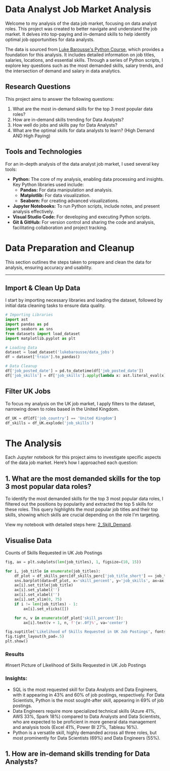 # Data Analyst Job Market Analysis

Welcome to my analysis of the data job market, focusing on data analyst roles. This project was created to better navigate and understand the job market. It delves into top-paying and in-demand skills to help identify optimal job opportunities for data analysts.

The data is sourced from [Luke Barousse's Python Course](https://lukebarousse.com/python), which provides a foundation for this analysis. It includes detailed information on job titles, salaries, locations, and essential skills. Through a series of Python scripts, I explore key questions such as the most demanded skills, salary trends, and the intersection of demand and salary in data analytics.

## Research Questions

This project aims to answer the following questions:

1. What are the most in-demand skills for the top 3 most popular data roles?
2. How are in-demand skills trending for Data Analysts?
3. How well do jobs and skills pay for Data Analysts?
4. What are the optimal skills for data analysts to learn? (High Demand AND High Paying) 

## Tools and Technologies

For an in-depth analysis of the data analyst job market, I used several key tools:

- **Python:** The core of my analysis, enabling data processing and insights. Key Python libraries used include:
    - **Pandas:** For data manipulation and analysis.
    - **Matplotlib:** For data visualization.
    - **Seaborn:** For creating advanced visualizations.
- **Jupyter Notebooks:** To run Python scripts, include notes, and present analysis effectively.
- **Visual Studio Code:** For developing and executing Python scripts.
- **Git & GitHub:** For version control and sharing the code and analysis, facilitating collaboration and project tracking.

# Data Preparation and Cleanup

This section outlines the steps taken to prepare and clean the data for analysis, ensuring accuracy and usability.

---

## Import & Clean Up Data

I start by importing necessary libraries and loading the dataset, followed by initial data cleaning tasks to ensure data quality.

```python
# Importing Libraries
import ast
import pandas as pd
import seaborn as sns
from datasets import load_dataset
import matplotlib.pyplot as plt  

# Loading Data
dataset = load_dataset('lukebarousse/data_jobs')
df = dataset['train'].to_pandas()

# Data Cleanup
df['job_posted_date'] = pd.to_datetime(df['job_posted_date'])
df['job_skills'] = df['job_skills'].apply(lambda x: ast.literal_eval(x) if pd.notna(x) else x)
```
## Filter UK Jobs
To focus my analysis on the UK job market, I apply filters to the dataset, narrowing down to roles based in the United Kingdom.

```python
df_UK = df[df['job_country'] == 'United Kingdom']
df_skills = df_UK.explode('job_skills')
```

# The Analysis
Each Jupyter notebook for this project aims to investigate specific aspects of the data job market. Here’s how I approached each question:

## 1. What are the most demanded skills for the top 3 most popular data roles?
To identify the most demanded skills for the top 3 most popular data roles, I filtered out the positions by popularity and extracted the top 5 skills for these roles. This query highlights the most popular job titles and their top skills, showing which skills are crucial depending on the role I'm targeting.

View my notebook with detailed steps here: [2_Skill_Demand](2_Skills_Demand.ipynb).

## Visualise Data
Counts of Skills Requested in UK Job Postings

```python
fig, ax = plt.subplots(len(job_titles), 1, figsize=(10, 15))

for i, job_title in enumerate(job_titles):
    df_plot = df_skills_perc[df_skills_perc['job_title_short'] == job_title].head(5)
    sns.barplot(data=df_plot, x='skill_percent', y='job_skills', ax=ax[i], palette='dark:g')
    ax[i].set_title(job_title)
    ax[i].set_ylabel('')
    ax[i].set_xlabel('')
    ax[i].set_xlim(0, 75)
    if i != len(job_titles) - 1:
        ax[i].set_xticks([])

    for n, v in enumerate(df_plot['skill_percent']):
        ax[i].text(v + 1, n, f'{v:.0f}%', va='center')

fig.suptitle('Likelihood of Skills Requested in UK Job Postings', fontsize=15)
fig.tight_layout(h_pad=.5)
plt.show()
```
### Results
#Insert Picture of Likelihood of Skills Requested in UK Job Postings

### Insights:

- SQL is the most requested skill for Data Analysts and Data Engineers, with it appearing in 43% and 60% of job postings, respectively. For Data Scientists, Python is the most sought-after skill, appearing in 69% of job postings.
- Data Engineers require more specialized technical skills (Azure 41%, AWS 33%, Spark 18%) compared to Data Analysts and Data Scientists, who are expected to be proficient in more general data management and analysis tools (Excel 41%, Power BI 27%, Tableau 16%).
- Python is a versatile skill, highly demanded across all three roles, but most prominently for Data Scientists (69%) and Data Engineers (55%).

## 1. How are in-demand skills trending for Data Analysts?

